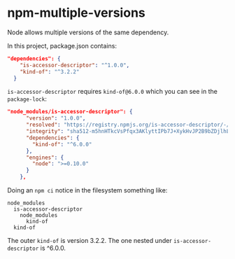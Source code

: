 # npm-multiple-versions

Node allows multiple versions of the same dependency.

In this project, package.json contains:

```json
"dependencies": {
    "is-accessor-descriptor": "^1.0.0",
    "kind-of": "^3.2.2"
  }
```

`is-accessor-descriptor` requires `kind-of@6.0.0` which you can see in the `package-lock`:

```json
"node_modules/is-accessor-descriptor": {
      "version": "1.0.0",
      "resolved": "https://registry.npmjs.org/is-accessor-descriptor/-/is-accessor-descriptor-1.0.0.tgz",
      "integrity": "sha512-m5hnHTkcVsPfqx3AKlyttIPb7J+XykHvJP2B9bZDjlhLIoEq4XoK64Vg7boZlVWYK6LUY94dYPEE7Lh0ZkZKcQ==",
      "dependencies": {
        "kind-of": "^6.0.0"
      },
      "engines": {
        "node": ">=0.10.0"
      }
    },
```

Doing an `npm ci` notice in the filesystem something like:

```
node_modules
  is-accessor-descriptor
    node_modules
      kind-of
  kind-of
```

The outer `kind-of` is version 3.2.2. The one nested under `is-accessor-descriptor` is ^6.0.0. 
